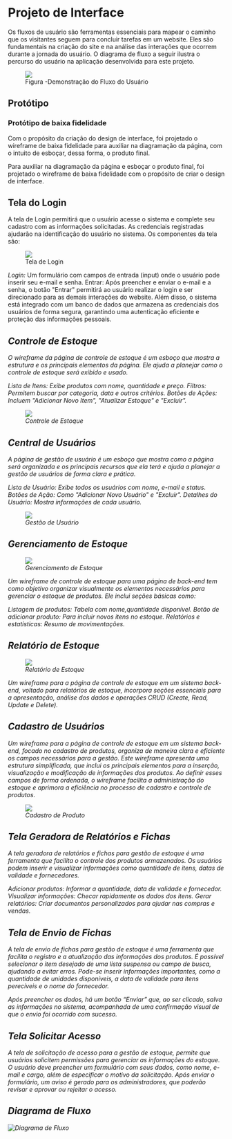 
# Projeto de Interface

<p> Os fluxos de usuário são ferramentas essenciais para mapear o caminho que os visitantes seguem para concluir tarefas em um website. Eles são fundamentais na criação do site e na análise das interações que ocorrem durante a jornada do usuário. O diagrama de fluxo a seguir ilustra o percurso do usuário na aplicação desenvolvida para este projeto.</p>



<figure>
  <img src="img/wire_frame.png"> <figcaption>Figura -Demonstração do Fluxo do Usuário</figcaption>
</figure>


## Protótipo

### Protótipo de baixa fidelidade
<p> Com o propósito da criação do design de interface, foi projetado o wireframe de baixa fidelidade para auxiliar na diagramação da página, com o intuito de esboçar, dessa forma, o produto final. </p>


<p>Para auxiliar na diagramação da página e esboçar o produto final, foi projetado o wireframe de baixa fidelidade com o propósito de criar o design de interface.</p> 


## Tela do Login


A tela de Login permitirá que o usuário acesse o sistema e complete seu cadastro com as informações solicitadas. As credenciais registradas ajudarão na identificação do usuário no sistema. Os componentes da tela são:

<figure>
  <img src="img/login-ss.jpg"> <figcaption>Tela de Login </figcaption>
</figure>

<em> Login:</em>  Um formulário com campos de entrada (input) onde o usuário pode inserir seu e-mail e senha.
Entrar: Após preencher e enviar o e-mail e a senha, o botão "Entrar" permitirá ao usuário realizar o login e ser direcionado para as demais interações do website.
Além disso, o sistema está integrado com um banco de dados que armazena as credenciais dos usuários de forma segura, garantindo uma autenticação eficiente e proteção das informações pessoais.<em>


## Controle de Estoque


O wireframe da página de controle de estoque é um esboço que mostra a estrutura e os principais elementos da página. Ele ajuda a planejar como o controle de estoque será exibido e usado.

<em> Lista de Itens:</em>  Exibe produtos com nome, quantidade e preço. 
<em> Filtros:</em>  Permitem buscar por categoria, data e outros critérios. 
<em> Botões de Ações:</em>  Incluem "Adicionar Novo Item", "Atualizar Estoque" e "Excluir".

<figure>
  <img src="img/controle-de-estoque.png"> <figcaption>Controle de Estoque</figcaption>
</figure>

## Central de Usuários 


A  página de gestão de usuário é um esboço que mostra como a página será organizada e os principais recursos que ela terá e  ajuda a planejar a gestão de usuários de forma clara e prática.

<em> Lista de Usuário:</em> Exibe todos os usuários com nome, e-mail e status.
<em> Botões de Ação:</em> Como "Adicionar Novo Usuário" e "Excluir". 
<em> Detalhes do Usuário:</em> Mostra informações de cada usuário.

<figure>
  <img src="img/gestaodeusuario.png"> <figcaption>Gestão de Usuário </figcaption>
</figure>



## Gerenciamento de Estoque 

<figure>
  <img src="img/gerenciamento-de-estoque.jpg"> <figcaption>Gerenciamento de Estoque</figcaption>
</figure>

<p>Um wireframe de controle de estoque para uma página de back-end tem como objetivo organizar visualmente os elementos necessários para gerenciar o estoque de produtos. Ele inclui seções básicas como:</p>

<em>Listagem de produtos:</em> Tabela com nome,quantidade disponível.
<em>Botão de adicionar produto:</em> Para incluir novos itens no estoque.
<em>Relatórios e estatísticas:</em> Resumo de movimentações.

## Relatório de Estoque

<figure>
  <img src="img/relatoriodeestoque.jpg"> <figcaption>Relatório de Estoque</figcaption>
</figure>

<p> Um wireframe para a página de controle de estoque em um sistema back-end, voltado para relatórios de estoque, incorpora seções essenciais para a apresentação, análise dos dados e operações CRUD (Create, Read, Update e Delete).</p>



## Cadastro de Usuários

<p> Um wireframe para a página de controle de estoque em um sistema back-end, focado no cadastro de produtos, organiza de maneira clara e eficiente os campos necessários para a gestão. Este wireframe apresenta uma estrutura simplificada, que inclui os principais elementos para a inserção, visualização e modificação de informações dos produtos. Ao definir esses campos de forma ordenada, o wireframe facilita a administração do estoque e aprimora a eficiência no processo de cadastro e controle de produtos.</p>

<figure>
  <img src="img/cadastro-de-produto.jpg"> <figcaption>Cadastro de Produto</figcaption>
</figure>


## Tela Geradora de Relatórios e Fichas

<p>A tela geradora de relatórios e fichas para gestão de estoque é uma ferramenta que facilita o controle dos produtos armazenados. Os usuários podem inserir e visualizar informações como quantidade de itens, datas de validade e fornecedores.</p>

<em>Adicionar produtos:</em> Informar a quantidade, data de validade e fornecedor.
<em>Visualizar informações:</em> Checar rapidamente os dados dos itens.
<em>Gerar relatórios:</em> Criar documentos personalizados para ajudar nas compras e vendas.



## Tela de Envio de Fichas

<p>A tela de envio de fichas para gestão de estoque é uma ferramenta que facilita o registro e a atualização das informações dos produtos. É possível selecionar o item desejado de uma lista suspensa ou campo de busca, ajudando a evitar erros. Pode-se inserir informações importantes, como a quantidade de unidades disponíveis, a data de validade para itens perecíveis e o nome do fornecedor.</p>
<p>Após preencher os dados, há um botão “Enviar” que, ao ser clicado, salva as informações no sistema, acompanhada de uma confirmação visual de que o envio foi ocorrido com sucesso.</p>



## Tela Solicitar Acesso

<p> A tela de solicitação de acesso para a gestão de estoque, permite que usuários solicitem permissões para gerenciar as informações do estoque. O usuário deve preencher um formulário com seus dados, como nome, e-mail e cargo, além de especificar o motivo da solicitação. Após enviar o formulário, um aviso é gerado para os administradores, que poderão revisar e aprovar ou rejeitar o acesso.</p>

## Diagrama de Fluxo

![Diagrama de Fluxo](https://github.com/user-attachments/assets/992f0e5c-7498-4f5a-a569-83f3d48dc7b5)


